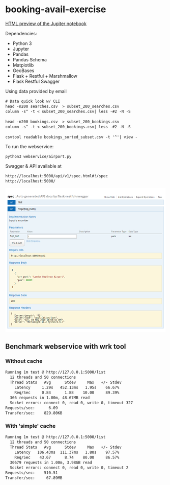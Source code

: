 # booking-avail-exercise

[HTML preview of the Jupiter notebook](http://htmlpreview.github.com/?https://github.com/zero-khalid/booking-avail-exercise/blob/master/avail-booking.html "HTML preview of the Jupiter Notebook")

Dependencies: 
- Python 3
- Jupyter
- Pandas
- Pandas Schema
- Matplotlib
- GeoBases
- Flask + Restful + Marshmallow
- Flask Restful Swagger

Using data provided by email

```
# Data quick look w/ CLI
head -n200 searches.csv  > subset_200_searches.csv
column -s^ -t < subset_200_searches.csv| less -#2 -N -S

head -n200 bookings.csv  > subset_200_bookings.csv
column -s^ -t < subset_200_bookings.csv| less -#2 -N -S

csvtool readable bookings_sorted_subset.csv -t '^'| view -
```


To run the webservice:
```
python3 webservice/airport.py
```

Swagger & API available at 
```
http://localhost:5000/api/v1/spec.html#!/spec
http://localhost:5000/
```

![alt text](https://github.com/zero-khalid/booking-avail-exercise/blob/master/swagger.png "Swagger API screenshot")

## Benchmark webservice with wrk tool

### Without cache
```kz@kz-virtualbox:~/wrk$ wrk -t12 -c50 -d60s http://127.0.0.1:5000/list
Running 1m test @ http://127.0.0.1:5000/list
  12 threads and 50 connections
  Thread Stats   Avg      Stdev     Max   +/- Stdev
    Latency     1.29s   452.13ms   1.95s    66.67%
    Req/Sec     0.84      1.88    10.00     89.39%
  366 requests in 1.00m, 48.67MB read
  Socket errors: connect 0, read 0, write 0, timeout 327
Requests/sec:      6.09
Transfer/sec:    829.80KB
```

### With 'simple' cache
```kz@kz-virtualbox:~/wrk$ wrk -t12 -c50 -d60s http://127.0.0.1:5000/list
Running 1m test @ http://127.0.0.1:5000/list
  12 threads and 50 connections
  Thread Stats   Avg      Stdev     Max   +/- Stdev
    Latency   106.43ms  111.37ms   1.80s    97.57%
    Req/Sec    43.67      8.74    80.00     86.57%
  30679 requests in 1.00m, 3.98GB read
  Socket errors: connect 0, read 0, write 0, timeout 2
Requests/sec:    510.51
Transfer/sec:     67.89MB
```
